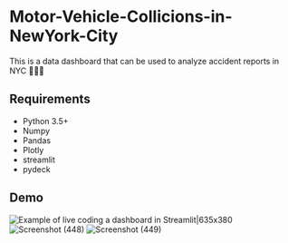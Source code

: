 # Motor-Vehicle-Collicions-in-NewYork-City
This is a data dashboard that can be used to analyze accident reports in NYC 🗽💥🚗

## Requirements
- Python 3.5+
- Numpy
- Pandas
- Plotly
- streamlit
- pydeck

## Demo
![Example of live coding a dashboard in Streamlit|635x380](https://aws1.discourse-cdn.com/standard10/uploads/streamlit/original/1X/292e985f7f75ef7bef8c27b5899f71f76cd577e0.gif)
![Screenshot (448)](https://user-images.githubusercontent.com/39211262/83712944-7dfde680-a644-11ea-9b8c-b8b93ff8f914.png)
![Screenshot (449)](https://user-images.githubusercontent.com/39211262/83712949-822a0400-a644-11ea-8e24-d234dbbcf0d6.png)
